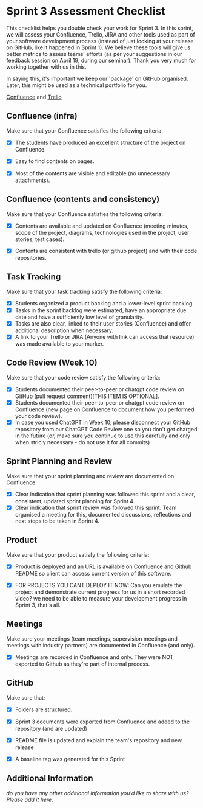 # Sprint 3 Assessment Checklist
This checklist helps you double check your work for Sprint 3. 
In this sprint, we will assess your Confluence, Trello, JIRA and other tools used as part of your software development process (instead of just looking at your release on GitHub, like it happened in Sprint 1). We believe these tools will give us better metrics to assess teams' efforts (as per your suggestions in our feedback session on April 19, during our seminar). Thank you very much for working together with us in this.

In saying this, it's important we keep our 'package' on GitHub organised.
Later, this might be used as a technical portfolio for you.

[Confluence](https://confluence.cis.unimelb.edu.au:8443/x/3oKNBw) and [Trello](https://trello.com/invite/b/lok5Xccb/ATTI73b8c4044d965c45c5e83a5d3db33390A9720F5D/sprint3) 

## Confluence (infra)
Make sure that your Confluence satisfies the following criteria:

- [x] The students have produced an excellent structure of the project on Confluence. 
- [x] Easy to find contents on pages.
- [x] Most of the contents are visible and editable (no unnecessary attachments). 


## Confluence (contents and consistency)
Make sure that your Confluence satisfies the following criteria:

- [x] Contents are available and updated on Confluence (meeting minutes, scope of the project, diagrams, technologies used in the project, user stories, test cases). 
- [x] Contents are consistent with trello (or github project) and with their code repositories. 


## Task Tracking
Make sure that your task tracking satisfy the following criteria:

- [x] Students organized a product backlog and a lower-level sprint backlog. 
- [x] Tasks in the sprint backlog were estimated, have an appropriate due date and have a sufficiently low level of granularity. 
- [x] Tasks are also clear, linked to their user stories (Confluence) and offer additional description when necessary.
- [x] A link to your Trello or JIRA (Anyone with link can access that resource) was made available to your marker.

## Code Review (Week 10)
Make sure that your code review satisfy the following criteria:

- [x] Students documented their peer-to-peer or chatgpt code review on GitHub (pull request comment)[THIS ITEM IS OPTIONAL].
- [x] Students documented their peer-to-peer or chatgpt code review on Confluence (new page on Confluence to document how you performed your code review). 
- [x] In case you used ChatGPT in Week 10, please disconnect your GitHub repository from our ChatGPT Code Review one so you don't get charged in the future (or, make sure you continue to use this carefully and only when stricly necessary - do not use it for all commits)

## Sprint Planning and Review
Make sure that your sprint planning and review are documented on Confluence:
- [x] Clear indication that sprint planning was followed this sprint and a clear, consistent, updated sprint planning for Sprint 4.
- [x] Clear indication that sprint review was followed this sprint. Team organised a meeting for this, documented discussions, reflections and next steps to be taken in Sprint 4.

## Product
Make sure that your product satisfy the following criteria:

- [x] Product is deployed and an URL is available on Confluence and Github README so client can access current version of this software.
- [x] FOR PROJECTS YOU CANT DEPLOY IT NOW: Can you emulate the project and demonstrate current progress for us in a short recorded video? we need to be able to measure your development progress in Sprint 3, that's all.


## Meetings
Make sure your meetings (team meetings, supervision meetings and meetings with industry partners) are documented in Confluence (and only). 

- [x] Meetings are recorded in Confluence and only. They were NOT exported to Github as they're part of internal process.


## GitHub
Make sure that: 

- [x] Folders are structured.
- [x] Sprint 3 documents were exported from Confluence and added to the repository (and are updated)
- [x] README file is updated and explain the team's repository and new release
- [x] A baseline tag was generated for this Sprint


## Additional Information

*do you have any other additional information you'd like to share with us? Please add it here.*
